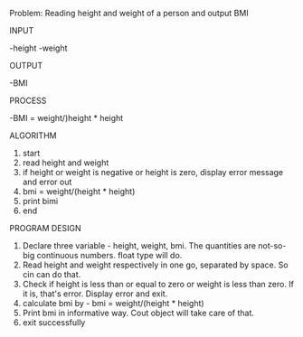 Problem: Reading height and weight of a person and output BMI

INPUT

-height
-weight

OUTPUT

-BMI

PROCESS

-BMI = weight/)height * height

ALGORITHM

1. start
2. read height and weight
3. if height or weight is negative or height is zero, display error message and error out
4. bmi = weight/(height * height)
5. print bimi
6. end

PROGRAM DESIGN

1. Declare three variable - height, weight, bmi. The quantities are not-so-big continuous numbers. float type will do.
2. Read height and weight respectively in one go, separated by space. So cin can do that.
3. Check if height is less than or equal to zero or weight is less than zero. If it is, that's error. Display error and exit.
4. calculate bmi by - bmi = weight/(height * height)
5. Print bmi in informative way. Cout object will take care of that.
6. exit successfully


